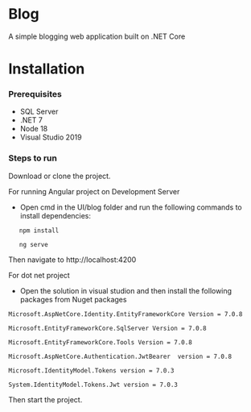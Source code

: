 
# Blog

A simple blogging web application built on .NET Core


# Installation
### Prerequisites
- SQL Server
- .NET 7
- Node 18
- Visual Studio 2019
### Steps to run

 Download or clone the project.
 
 For running Angular project on Development Server

 * Open cmd in the UI/blog folder and run the following commands to install dependencies:
 ``` 
    npm install

    ng serve
 ```
 Then  navigate to http://localhost:4200 

For dot net project

* Open the solution in visual studion and then install the following
packages from Nuget packages

```
Microsoft.AspNetCore.Identity.EntityFrameworkCore Version = 7.0.8

Microsoft.EntityFrameworkCore.SqlServer Version = 7.0.8

Microsoft.EntityFrameworkCore.Tools Version = 7.0.8

Microsoft.AspNetCore.Authentication.JwtBearer  version = 7.0.8

Microsoft.IdentityModel.Tokens version = 7.0.3

System.IdentityModel.Tokens.Jwt version = 7.0.3
```

Then start the project.





